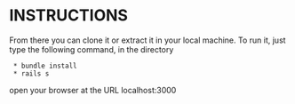# INSTRUCTIONS

From there you can clone it or extract it in your local machine.
To run it, just type the following command, in the directory

     * bundle install
     * rails s

open your browser at the URL localhost:3000